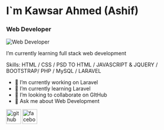 # I`m Kawsar Ahmed (Ashif)
### Web Developer
![Web Developer](https://scontent.fdac149-1.fna.fbcdn.net/v/t39.30808-6/307014423_785394502579740_3555197586100848261_n.jpg?_nc_cat=102&ccb=1-7&_nc_sid=09cbfe&_nc_ohc=SITkK_R0FsoAX-Redmv&_nc_ht=scontent.fdac149-1.fna&oh=00_AfBZ-5QhBPgj8x6Vpc460Sj1C7_tCrjKYzolmHcQ2A6ZVQ&oe=63944CEE)

I’m currently learning full stack web development

Skills:  HTML / CSS / PSD TO HTML / JAVASCRIPT & JQUERY / BOOTSTRAP/ PHP / MySQL / LARAVEL

- 🔭 I’m currently working on Laravel 
- 🌱 I’m currently learning Laravel 
- 👯 I’m looking to collaborate on GItHub 
- 💬 Ask me about Web Development 

[<img src='https://cdn.jsdelivr.net/npm/simple-icons@3.0.1/icons/github.svg' alt='github' height='40' >](https://github.com/kawsarbp)  [<img src='https://cdn.jsdelivr.net/npm/simple-icons@3.0.1/icons/facebook.svg' alt='facebook' height='40' >](https://www.facebook.com/ashifbp)  




